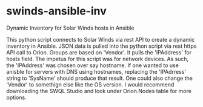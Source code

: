 # swinds-ansible-inv
Dynamic Inventory for Solar Winds hosts in Ansible

This python script connects to Solar Winds via rest API to create a dynamic inventory in Ansible.  JSON data is pulled into the python script via rest https API call to Orion.   Groups are based on 'Vendor'.  It pulls the 'IPAddress' for hosts field.  The impetus for this script was for network devices.  As such, the 'IPAddress' was chosen over say hostname.  If one wanted to use anisble for servers with DNS using hostnames, replacing the 'IPAdrress' string to 'SysName' should produce that result.  One could also change the 'Vendor' to somethign else like the OS version.  I would recommend downloading the SWQL Studio and look under Orion.Nodes table for more options.
